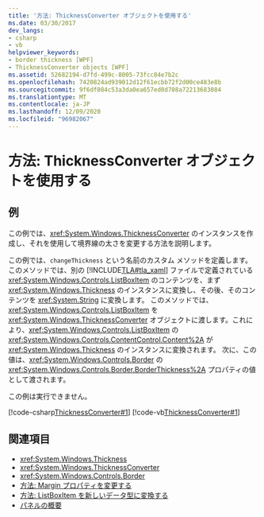 ```yaml
---
title: '方法: ThicknessConverter オブジェクトを使用する'
ms.date: 03/30/2017
dev_langs:
- csharp
- vb
helpviewer_keywords:
- border thickness [WPF]
- ThicknessConverter objects [WPF]
ms.assetid: 52682194-d7fd-499c-8005-73fcc84e7b2c
ms.openlocfilehash: 7420824ad939012d12f61ecbb72f2d00ce483e8b
ms.sourcegitcommit: 9f6df084c53a3da0ea657ed0d708a72213683084
ms.translationtype: MT
ms.contentlocale: ja-JP
ms.lasthandoff: 12/09/2020
ms.locfileid: "96982067"
---
```

# <a name="how-to-use-a-thicknessconverter-object"></a>方法: ThicknessConverter オブジェクトを使用する

## <a name="example"></a>例  

 この例では、<xref:System.Windows.ThicknessConverter> のインスタンスを作成し、それを使用して境界線の太さを変更する方法を説明します。  
  
 この例では、`changeThickness` という名前のカスタム メソッドを定義します。このメソッドでは、別の [!INCLUDE[TLA#tla_xaml](../../../includes/tlasharptla-xaml-md.md)] ファイルで定義されている <xref:System.Windows.Controls.ListBoxItem> のコンテンツを、まず <xref:System.Windows.Thickness> のインスタンスに変換し、その後、そのコンテンツを <xref:System.String> に変換します。 このメソッドでは、<xref:System.Windows.Controls.ListBoxItem> を <xref:System.Windows.ThicknessConverter> オブジェクトに渡します。これにより、<xref:System.Windows.Controls.ListBoxItem> の <xref:System.Windows.Controls.ContentControl.Content%2A> が <xref:System.Windows.Thickness> のインスタンスに変換されます。 次に、この値は、<xref:System.Windows.Controls.Border> の <xref:System.Windows.Controls.Border.BorderThickness%2A> プロパティの値として渡されます。  
  
 この例は実行できません。  
  
 [!code-csharp[ThicknessConverter#1](~/samples/snippets/csharp/VS_Snippets_Wpf/ThicknessConverter/CSharp/Window1.xaml.cs#1)]
 [!code-vb[ThicknessConverter#1](~/samples/snippets/visualbasic/VS_Snippets_Wpf/ThicknessConverter/VisualBasic/Window1.xaml.vb#1)]  
  
## <a name="see-also"></a>関連項目

- <xref:System.Windows.Thickness>
- <xref:System.Windows.ThicknessConverter>
- <xref:System.Windows.Controls.Border>
- [方法: Margin プロパティを変更する](/previous-versions/dotnet/netframework-3.5/ms750561(v=vs.90))
- [方法: ListBoxItem を新しいデータ型に変換する](/previous-versions/dotnet/netframework-3.5/ms749147(v=vs.90))
- [パネルの概要](../controls/panels-overview.md)
